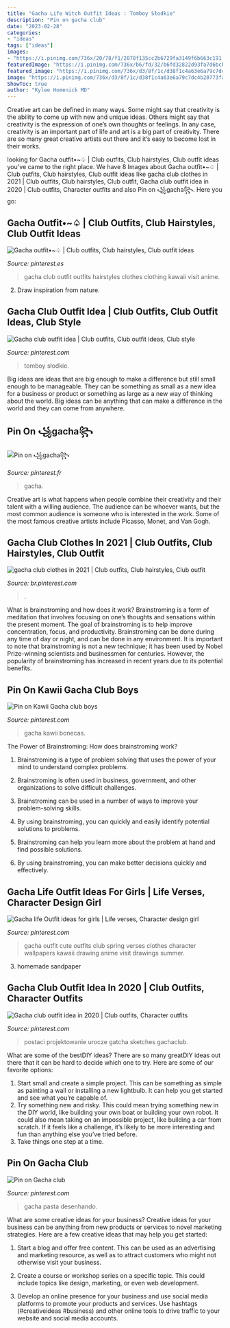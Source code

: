 ```yaml
---
title: "Gacha Life Witch Outfit Ideas : Tomboy Słodkie"
description: "Pin on gacha club"
date: "2023-02-28"
categories:
- "ideas"
tags: ["ideas"]
images:
- "https://i.pinimg.com/736x/20/78/f1/2078f135cc2b6729fa3149f6b663c191.jpg"
featuredImage: "https://i.pinimg.com/736x/b6/fd/32/b6fd32822d93fa7d6bcbc011c9baa5cb.jpg"
featured_image: "https://i.pinimg.com/736x/d3/8f/1c/d38f1c4a63e6a79c7dc4b20773fa56cb.jpg"
image: "https://i.pinimg.com/736x/d3/8f/1c/d38f1c4a63e6a79c7dc4b20773fa56cb.jpg"
ShowToc: true
author: "Kylee Homenick MD"
---
```



Creative art can be defined in many ways. Some might say that creativity is the ability to come up with new and unique ideas. Others might say that creativity is the expression of one’s own thoughts or feelings. In any case, creativity is an important part of life and art is a big part of creativity. There are so many great creative artists out there and it’s easy to become lost in their works.

	

		
looking for Gacha outfit•~♤ | Club outfits, Club hairstyles, Club outfit ideas you've came to the right place. We have 8 Images about Gacha outfit•~♤ | Club outfits, Club hairstyles, Club outfit ideas like gacha club clothes in 2021 | Club outfits, Club hairstyles, Club outfit, Gacha club outfit idea in 2020 | Club outfits, Character outfits and also Pin on ꧁gacha꧂. Here you go:
		
    
## Gacha Outfit•~♤ | Club Outfits, Club Hairstyles, Club Outfit Ideas

<img loading=lazy src="https://i.pinimg.com/736x/1e/fb/93/1efb932edfdd4551126362d88bb42491.jpg" onerror="this.onerror=null;this.src='https://tse1.mm.bing.net/th?id=OIP.93yxv6rBqcsQSfwx8McvWQHaHd&amp;pid=15.1';" alt="Gacha outfit•~♤ | Club outfits, Club hairstyles, Club outfit ideas">

_Source: pinterest.es_

>gacha club outfit outfits hairstyles clothes clothing kawaii visit anime. 

	

2. Draw inspiration from nature.

    
## Gacha Club Outfit Idea | Club Outfits, Club Outfit Ideas, Club Style

<img loading=lazy src="https://i.pinimg.com/736x/d3/8f/1c/d38f1c4a63e6a79c7dc4b20773fa56cb.jpg" onerror="this.onerror=null;this.src='https://tse2.mm.bing.net/th?id=OIP.znwl6bhjal7rB3Xy0ivg8wHaHU&amp;pid=15.1';" alt="Gacha club outfit idea | Club outfits, Club outfit ideas, Club style">

_Source: pinterest.com_

>tomboy słodkie. 

	

Big ideas are ideas that are big enough to make a difference but still small enough to be manageable. They can be something as small as a new idea for a business or product or something as large as a new way of thinking about the world. Big ideas can be anything that can make a difference in the world and they can come from anywhere.

    
## Pin On ꧁gacha꧂

<img loading=lazy src="https://i.pinimg.com/736x/20/78/f1/2078f135cc2b6729fa3149f6b663c191.jpg" onerror="this.onerror=null;this.src='https://tse1.mm.bing.net/th?id=OIP.4KH7EbWqb3VgGS5EvfcoPwHaIt&amp;pid=15.1';" alt="Pin on ꧁gacha꧂">

_Source: pinterest.fr_

>gacha. 

	

Creative art is what happens when people combine their creativity and their talent with a willing audience. The audience can be whoever wants, but the most common audience is someone who is interested in the work. Some of the most famous creative artists include Picasso, Monet, and Van Gogh.

    
## Gacha Club Clothes In 2021 | Club Outfits, Club Hairstyles, Club Outfit

<img loading=lazy src="https://i.pinimg.com/736x/b6/fd/32/b6fd32822d93fa7d6bcbc011c9baa5cb.jpg" onerror="this.onerror=null;this.src='https://tse1.mm.bing.net/th?id=OIP.-60KfN0ZIKCXyR_oOqv_pQHaHa&amp;pid=15.1';" alt="gacha club clothes in 2021 | Club outfits, Club hairstyles, Club outfit">

_Source: br.pinterest.com_

>. 

	

What is brainstroming and how does it work?
Brainstroming is a form of meditation that involves focusing on one’s thoughts and sensations within the present moment. The goal of brainstroming is to help improve concentration, focus, and productivity. Brainstroming can be done during any time of day or night, and can be done in any environment. It is important to note that brainstroming is not a new technique; it has been used by Nobel Prize-winning scientists and businessmen for centuries. However, the popularity of brainstroming has increased in recent years due to its potential benefits.

    
## Pin On Kawii Gacha Club Boys

<img loading=lazy src="https://i.pinimg.com/736x/9c/6e/fa/9c6efad40473b1550c90a7ea576dbd62.jpg" onerror="this.onerror=null;this.src='https://tse3.mm.bing.net/th?id=OIP.mRZ4ue-7jDueGv1RPGCvrQHaI0&amp;pid=15.1';" alt="Pin on Kawii Gacha club boys">

_Source: pinterest.com_

>gacha kawii bonecas. 

	

The Power of Brainstroming: How does brainstroming work?
1. Brainstroming is a type of problem solving that uses the power of your mind to understand complex problems.
2. Brainstroming is often used in business, government, and other organizations to solve difficult challenges.

3. Brainstroming can be used in a number of ways to improve your problem-solving skills.

4. By using brainstroming, you can quickly and easily identify potential solutions to problems.

5. Brainstroming can help you learn more about the problem at hand and find possible solutions.

6. By using brainstroming, you can make better decisions quickly and effectively.

    
## Gacha Life Outfit Ideas For Girls | Life Verses, Character Design Girl

<img loading=lazy src="https://i.pinimg.com/736x/ec/2f/ee/ec2fee3312855f95b346c4b6faa2da12.jpg" onerror="this.onerror=null;this.src='https://tse4.mm.bing.net/th?id=OIP.atCrcAn02qgIEpYaVXlTOAHaEK&amp;pid=15.1';" alt="Gacha life Outfit ideas for girls | Life verses, Character design girl">

_Source: pinterest.com_

>gacha outfit cute outfits club spring verses clothes character wallpapers kawaii drawing anime visit drawings summer. 

	

3. homemade sandpaper

    
## Gacha Club Outfit Idea In 2020 | Club Outfits, Character Outfits

<img loading=lazy src="https://i.pinimg.com/736x/48/05/eb/4805ebc6a13a9e01b98cb741d4afd532.jpg" onerror="this.onerror=null;this.src='https://tse1.mm.bing.net/th?id=OIP.fctN52acQcxwTO8uJFJawwHaHT&amp;pid=15.1';" alt="Gacha club outfit idea in 2020 | Club outfits, Character outfits">

_Source: pinterest.com_

>postaci projektowanie urocze gatcha sketches gachaclub. 

	

What are some of the bestDIY ideas?
There are so many greatDIY ideas out there that it can be hard to decide which one to try. Here are some of our favorite options: 
1) Start small and create a simple project. This can be something as simple as painting a wall or installing a new lightbulb. It can help you get started and see what you’re capable of. 
2) Try something new and risky. This could mean trying something new in the DIY world, like building your own boat or building your own robot. It could also mean taking on an impossible project, like building a car from scratch. If it feels like a challenge, it’s likely to be more interesting and fun than anything else you’ve tried before. 
3) Take things one step at a time.

    
## Pin On Gacha Club

<img loading=lazy src="https://i.pinimg.com/736x/7d/27/55/7d275503854b4aeded8952d50e355ad6.jpg" onerror="this.onerror=null;this.src='https://tse4.mm.bing.net/th?id=OIP.HcF_QRSClCLenba7ja3biwHaHi&amp;pid=15.1';" alt="Pin on Gacha club">

_Source: pinterest.com_

>gacha pasta desenhando. 

	

What are some creative ideas for your business?
Creative ideas for your business can be anything from new products or services to novel marketing strategies. Here are a few creative ideas that may help you get started:
1. Start a blog and offer free content. This can be used as an advertising and marketing resource, as well as to attract customers who might not otherwise visit your business.

2. Create a course or workshop series on a specific topic. This could include topics like design, marketing, or even web development.

3. Develop an online presence for your business and use social media platforms to promote your products and services. Use hashtags (#creativeideas #business) and other online tools to drive traffic to your website and social media accounts.


